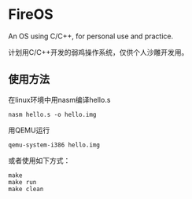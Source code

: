 # FireOS

An OS using C/C++, for personal use and practice.

计划用C/C++开发的弱鸡操作系统，仅供个人沙雕开发用。

## 使用方法

在linux环境中用nasm编译hello.s

```shell
nasm hello.s -o hello.img
```

用QEMU运行

```shell
qemu-system-i386 hello.img
```

或者使用如下方式：

```shell
make
make run
make clean
```
